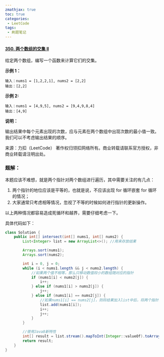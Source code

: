 ```yaml
---
zmathjax: true
toc: true
categories:
 - LeetCode
tags:
 - 刷题笔记
---
```


#### [350. 两个数组的交集 II](https://leetcode-cn.com/problems/intersection-of-two-arrays-ii/)

给定两个数组，编写一个函数来计算它们的交集。

<!--more-->

**示例 1：**

```
输入：nums1 = [1,2,2,1], nums2 = [2,2]
输出：[2,2]
```

**示例 2:**

```
输入：nums1 = [4,9,5], nums2 = [9,4,9,8,4]
输出：[4,9]
```

**说明：**

输出结果中每个元素出现的次数，应与元素在两个数组中出现次数的最小值一致。
我们可以不考虑输出结果的顺序。

来源：力扣（LeetCode）
著作权归领扣网络所有。商业转载请联系官方授权，非商业转载请注明出处。

### 题解：

本题应该不难想，就是两个指针对两个数组进行遍历，其中需要关注的有几点：

1. 两个指针的地位应该是平等的，也就是说，不应该出现 for 循环嵌套 for 循环的情况；
2. 大家通常只考虑相等情况，忽视了不等的时候如何进行指针的更新操作。

以上两种情况都容易造成死循环和越界，需要仔细考虑一下。

具体代码如下：

```java
class Solution {
    public int[] intersect(int[] nums1, int[] nums2) {
        List<Integer> list = new ArrayList<>(); //用来存放结果

        Arrays.sort(nums1);
        Arrays.sort(nums2);

        int i = 0, j = 0;
        while (i < nums1.length && j < nums2.length) {
            //如果两个值不相等，那么只移动数值较小的数组随对应的指针
            if (nums1[i] < nums2[j]) {
                i++;
            } else if (nums1[i] > nums2[j]) {
                j++;
            } else if (nums1[i] == nums2[j]) {
                //如果nums1[i] == nums2[j]，则将结果加入list中后，将两个指针同时后移
                list.add(nums1[i]);
                i++;
                j++;
            }
        }

        //使用Java8新特性
        int[] result = list.stream().mapToInt(Integer::valueOf).toArray();
        return result;
    }
}
```

